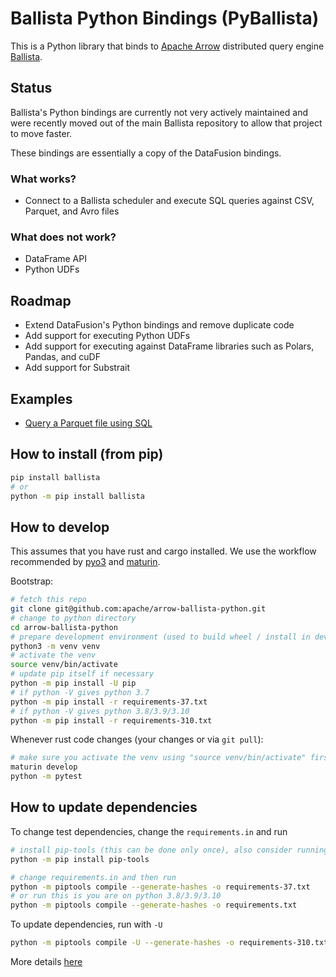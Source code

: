 <!---
  Licensed to the Apache Software Foundation (ASF) under one
  or more contributor license agreements.  See the NOTICE file
  distributed with this work for additional information
  regarding copyright ownership.  The ASF licenses this file
  to you under the Apache License, Version 2.0 (the
  "License"); you may not use this file except in compliance
  with the License.  You may obtain a copy of the License at

    http://www.apache.org/licenses/LICENSE-2.0

  Unless required by applicable law or agreed to in writing,
  software distributed under the License is distributed on an
  "AS IS" BASIS, WITHOUT WARRANTIES OR CONDITIONS OF ANY
  KIND, either express or implied.  See the License for the
  specific language governing permissions and limitations
  under the License.
-->

# Ballista Python Bindings (PyBallista)

This is a Python library that binds to [Apache Arrow](https://arrow.apache.org/) distributed query 
engine [Ballista](https://github.com/apache/arrow-ballista).

## Status

Ballista's Python bindings are currently not very actively maintained and were recently moved out of the main 
Ballista repository to allow that project to move faster.

These bindings are essentially a copy of the DataFusion bindings.

### What works?

- Connect to a Ballista scheduler and execute SQL queries against CSV, Parquet, and Avro files

### What does not work?

- DataFrame API
- Python UDFs

## Roadmap

- Extend DataFusion's Python bindings and remove duplicate code
- Add support for executing Python UDFs
- Add support for executing against DataFrame libraries such as Polars, Pandas, and cuDF
- Add support for Substrait

## Examples

- [Query a Parquet file using SQL](./examples/sql-parquet.py)

## How to install (from pip)

```bash
pip install ballista
# or
python -m pip install ballista
```

## How to develop

This assumes that you have rust and cargo installed. We use the workflow recommended by [pyo3](https://github.com/PyO3/pyo3) and [maturin](https://github.com/PyO3/maturin).

Bootstrap:

```bash
# fetch this repo
git clone git@github.com:apache/arrow-ballista-python.git
# change to python directory
cd arrow-ballista-python
# prepare development environment (used to build wheel / install in development)
python3 -m venv venv
# activate the venv
source venv/bin/activate
# update pip itself if necessary
python -m pip install -U pip
# if python -V gives python 3.7
python -m pip install -r requirements-37.txt
# if python -V gives python 3.8/3.9/3.10
python -m pip install -r requirements-310.txt
```

Whenever rust code changes (your changes or via `git pull`):

```bash
# make sure you activate the venv using "source venv/bin/activate" first
maturin develop
python -m pytest
```

## How to update dependencies

To change test dependencies, change the `requirements.in` and run

```bash
# install pip-tools (this can be done only once), also consider running in venv
python -m pip install pip-tools

# change requirements.in and then run
python -m piptools compile --generate-hashes -o requirements-37.txt
# or run this is you are on python 3.8/3.9/3.10
python -m piptools compile --generate-hashes -o requirements.txt
```

To update dependencies, run with `-U`

```bash
python -m piptools compile -U --generate-hashes -o requirements-310.txt
```

More details [here](https://github.com/jazzband/pip-tools)
